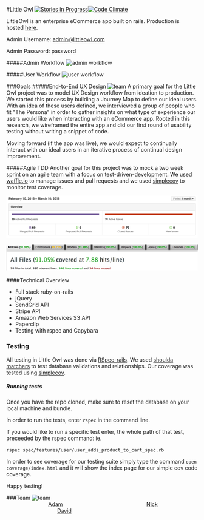 #Little Owl
[![Stories in Progress](https://badge.waffle.io/weilandia/little_owl.png?label=Ready)](http://waffle.io/weilandia/little_owl.io)[![Code Climate](https://codeclimate.com/github/weilandia/little_owl/badges/gpa.svg)](https://codeclimate.com/github/weilandia/little_owl)

LittleOwl is an enterprise eCommerce app built on rails.  Production is hosted [here](http://littleowl.herokuapp.com).

Admin Username: admin@littleowl.com

Admin Password: password

#####Admin Workflow
 ![admin workflow](app/assets/images/admin_workflow.gif)
 
#####User Workflow
 ![user workflow](app/assets/images/user_workflow.gif)
 

###Goals
#####End-to-End UX Design
![team](app/assets/images/ux_banner.png)
A primary goal for the Little Owl project was to model UX Design workflow from ideation to production.  We started this process by building a Journey Map to define our ideal users. With an idea of these users defined, we interviewed a group of people who fit "The Persona" in order to gather insights on what type of experience our users would like when interacting with an eCommerce app. Rooted in this research, we wireframed the entire app and did our first round of usability testing without writing a snippet of code.

Moving forward (if the app was live), we would expect to continually interact with our ideal users in an iterative process of continual design improvement.

#####Agile TDD
Another goal for this project was to mock a two week sprint on an agile team with a focus on test-driven-development. We used [waffle.io](https://waffle.io/) to manage issues and pull requests and we used [simplecov](https://github.com/colszowka/simplecov) to monitor test coverage.

![agile stats](app/assets/images/agile_tdd.png)

![test coverage](app/assets/images/code_coverage_for_little_owl.png)

####Technical Overview
* Full stack ruby-on-rails
* jQuery
* SendGrid API
* Stripe API
* Amazon Web Services S3 API
* Paperclip
* Testing with rspec and Capybara

### Testing
All testing in Little Owl was done via [RSpec-rails](https://github.com/rspec/rspec-rails).  We used [shoulda matchers](https://github.com/thoughtbot/shoulda-matchers) to test database validations and relationships.  Our coverage was tested using [simplecov](https://github.com/colszowka/simplecov).
##### Running tests
Once you have the repo cloned, make sure to reset the database on your local machine and bundle.

In order to run the tests, enter `rspec` in the command line.

If you would like to run a specific test enter, the whole path of that test, preceeded by the rspec command: ie. 

```
rspec spec/features/user/user_adds_product_to_cart_spec.rb
```

In order to see coverage for our testing suite simply type the command `open coverage/index.html` and it will show the index page for our simple cov code coverage. 

Happy testing!

###Team
![team](app/assets/images/team.png)
&nbsp;&nbsp;&nbsp;&nbsp;&nbsp;&nbsp;&nbsp;&nbsp;&nbsp;&nbsp;&nbsp;&nbsp;&nbsp;&nbsp;&nbsp;&nbsp;&nbsp;&nbsp;&nbsp;&nbsp;&nbsp;&nbsp;&nbsp;&nbsp;&nbsp;&nbsp;&nbsp;&nbsp;[Adam](https://github.com/adamhundley)&nbsp;&nbsp;&nbsp;&nbsp;&nbsp;&nbsp;&nbsp;&nbsp;&nbsp;&nbsp;&nbsp;&nbsp;&nbsp;&nbsp;&nbsp;&nbsp;&nbsp;&nbsp;&nbsp;&nbsp;&nbsp;&nbsp;&nbsp;&nbsp;&nbsp;&nbsp;&nbsp;&nbsp;&nbsp;&nbsp;&nbsp;&nbsp;&nbsp;&nbsp;&nbsp;&nbsp;&nbsp;&nbsp;&nbsp;&nbsp;&nbsp;&nbsp;&nbsp;&nbsp;&nbsp;&nbsp;&nbsp;&nbsp;&nbsp;&nbsp;&nbsp;&nbsp;&nbsp;&nbsp;&nbsp;&nbsp;[Nick](https://github.com/weilandia)&nbsp;&nbsp;&nbsp;&nbsp;&nbsp;&nbsp;&nbsp;&nbsp;&nbsp;&nbsp;&nbsp;&nbsp;&nbsp;&nbsp;&nbsp;&nbsp;&nbsp;&nbsp;&nbsp;&nbsp;&nbsp;&nbsp;&nbsp;&nbsp;&nbsp;&nbsp;&nbsp;&nbsp;&nbsp;&nbsp;&nbsp;&nbsp;&nbsp;&nbsp;&nbsp;&nbsp;&nbsp;&nbsp;&nbsp;&nbsp;&nbsp;&nbsp;&nbsp;&nbsp;&nbsp;&nbsp;&nbsp;&nbsp;&nbsp;&nbsp;&nbsp;&nbsp;&nbsp;&nbsp;&nbsp;&nbsp;&nbsp;&nbsp;&nbsp;&nbsp;[David](https://github.com/damwhit)
